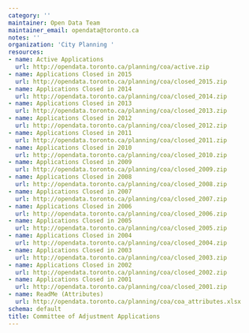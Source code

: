 ```yaml
---
category: ''
maintainer: Open Data Team
maintainer_email: opendata@toronto.ca
notes: ''
organization: 'City Planning '
resources:
- name: Active Applications
  url: http://opendata.toronto.ca/planning/coa/active.zip
- name: Applications Closed in 2015
  url: http://opendata.toronto.ca/planning/coa/closed_2015.zip
- name: Applications Closed in 2014
  url: http://opendata.toronto.ca/planning/coa/closed_2014.zip
- name: Applications Closed in 2013
  url: http://opendata.toronto.ca/planning/coa/closed_2013.zip
- name: Applications Closed in 2012
  url: http://opendata.toronto.ca/planning/coa/closed_2012.zip
- name: Applications Closed in 2011
  url: http://opendata.toronto.ca/planning/coa/closed_2011.zip
- name: Applications Closed in 2010
  url: http://opendata.toronto.ca/planning/coa/closed_2010.zip
- name: Applications Closed in 2009
  url: http://opendata.toronto.ca/planning/coa/closed_2009.zip
- name: Applications Closed in 2008
  url: http://opendata.toronto.ca/planning/coa/closed_2008.zip
- name: Applications Closed in 2007
  url: http://opendata.toronto.ca/planning/coa/closed_2007.zip
- name: Applications Closed in 2006
  url: http://opendata.toronto.ca/planning/coa/closed_2006.zip
- name: Applications Closed in 2005
  url: http://opendata.toronto.ca/planning/coa/closed_2005.zip
- name: Applications Closed in 2004
  url: http://opendata.toronto.ca/planning/coa/closed_2004.zip
- name: Applications Closed in 2003
  url: http://opendata.toronto.ca/planning/coa/closed_2003.zip
- name: Applications Closed in 2002
  url: http://opendata.toronto.ca/planning/coa/closed_2002.zip
- name: Applications Closed in 2001
  url: http://opendata.toronto.ca/planning/coa/closed_2001.zip
- name: ReadMe (Attributes)
  url: http://opendata.toronto.ca/planning/coa/coa_attributes.xlsx
schema: default
title: Committee of Adjustment Applications
---
```

